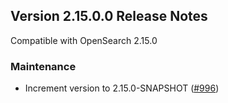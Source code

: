 ## Version 2.15.0.0 Release Notes

Compatible with OpenSearch 2.15.0

### Maintenance
* Increment version to 2.15.0-SNAPSHOT ([#996](https://github.com/opensearch-project/reporting/pull/996))